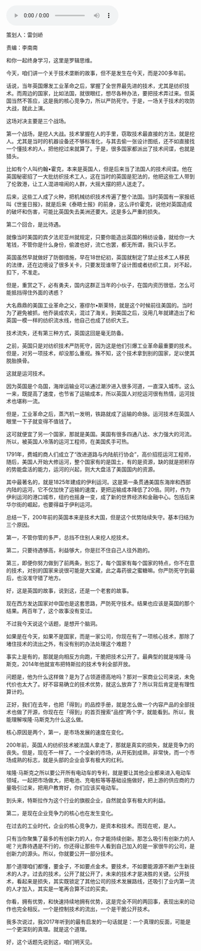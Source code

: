 <audio src="http://igetoss.cdn.igetget.com/mp3/201804/16/201804162131170990421872.mp3" controls="controls">您的浏览器不支持 audio 标签。</audio><p>策划人：雷剑峤</p><p>责编：李南南</p><p>和你一起终身学习，这里是罗辑思维。</p><p>今天，咱们讲一个关于技术垄断的故事，但不是发生在今天，而是200多年前。</p><p>话说，当年英国爆发工业革命之后，掌握了全世界最先进的技术，尤其是纺织技术。而周边的国家，比如法国，就很眼红，想尽各种办法，要把技术弄过来。但英国当然不答应，这是我的核心竞争力，所以严防死守。于是，一场关于技术的攻防大战，就此上演。</p><p>这场对决主要是三个战场。</p><p>第一个战场，是挖人大战。技术掌握在人的手里，窃取技术最直接的方法，就是挖人。尤其是当时的机器设备还不够标准化，与其去偷一张设计图纸，还不如直接找一个懂技术的人，把他挖过来就算了。于是，很多国家都派出了技术间谍，也就是猎头。</p><p>比如有个人叫约翰•霍克，本来是英国人，但是后来当了法国人的技术间谍。他在英国秘密招了一大批纺织技术工人，这在当时的英国是犯法的，他把这些工人带到了伦敦港，让工人混进喧闹的人群，大摇大摆的把人送走了。</p><p>后来，这些工人成了火种，把机械纺织技术传遍了整个法国。当时英国有一家报纸叫《世鉴日报》，就是后来《泰晤士报》的前身，这么评价霍克，说他对英国造成的破坏和伤害，可能比英国失去美洲还要大。这是多么严重的损失。</p><p>第二个回合，是比待遇。</p><p>就像当时美国的宾夕法尼亚州就规定，只要你能造出英国的棉纺设备，就给你一大笔钱，不管你是什么身份，偷渡也好，流亡也罢，都无所谓，我只认手艺。</p><p>英国虽然早就做好了防御措施，早在18世纪初，英国就制定了禁止技术工人移民的法律，还在边境设了很多关卡，只要发现谁带了设计图或者纺织工具，对不起，扣下，不准走。</p><p>但是，重赏之下，必有勇夫，国内这群正当年的小伙子，在国内资历很低，怎么可能抵挡得住外面的诱惑？</p><p>大名鼎鼎的美国工业革命之父，塞缪尔•斯莱特，就是这个时候前往美国的。当时为了避免被抓，他乔装成农夫，混过了海关。到美国之后，没用几年就建造出了和英国一模一样的纺织流水线，他自己也成了纺织大王。</p><p>技术流失，还有第三种方式，英国这回是毫无防备。</p><p>之前，英国只是对纺织技术严防死守，因为这是他们引爆工业革命最重要的技术。但是，对另一项技术，却没那么重视。殊不知，这个技术拿到别的国家，足以使其脱胎换骨。</p><p>这就是运河技术。</p><p>因为英国是个岛国，海岸运输业可以通过潮汐进入很多河道，一直深入城市。这么一来，既提高了速度，也节省了运输成本，所以英国人对挖运河很有热情，运河技术也堪称一流。</p><p>但是，工业革命之后，蒸汽机一发明，铁路就成了运输的命脉。运河技术在英国人眼里一下子就变得不值钱了。</p><p>这可就便宜了另一个国家，那就是美国。美国有很多四通八达、水力强大的河流。所以，被英国人冷落的运河工程师，在美国炙手可热。</p><p>1791年，费城的商人们成立了“改进道路与内陆航行协会”，高价招揽运河工程师，随后，美国人开始大修运河，整个国家有的是国土，有的是资源，缺的就是把积存的势能盘活的能力，运河的兴起，则大大盘活了美国国内的资源。</p><p>其中最著名的，就是1825年建成的伊利运河。这是第一条贯通美国东海岸和西部内陆的运河，它不仅加快了运输的速度，更把运输成本降低了20倍。同时，作为伊利运河的港口城市，纽约也摇身一变，成了新的世界经济和金融中心。包括后来华尔街的崛起，也要得益于伊利运河。</p><p>总结一下，200年前的英国本来是技术大国，但是这个优势陆续失守。基本归结为三个原因。</p><p>第一，不管你管的多严，总挡不住别人来挖人挖技术。</p><p>第二，只要待遇够高，利益够大，你是拦不住自己人往外跑的。</p><p>第三，即便你努力做到了前两条，别忘了，每个国家有每个国家的特点，你不在意的技术，对别的国家来说很可能是大宝藏，此之毒药彼之蜜糖嘛。你严防死守到最后，也没准守错了地方。</p><p>好，这是英国的故事，说到这，还是一个老套的故事。</p><p>现在西方发达国家对中国也是这套思路，严防死守技术。结果也应该是英国的那个结果。两百年了，这个故事没有变过。</p><p>不过我今天说这个话题，是想开个脑洞。</p><p>如果是在今天，如果不是国家，而是一家公司，你现在有了一项核心技术，那除了堵住技术的流出之外，有没有别的办法处理这个难题？</p><p>事实上是有的，那就是向相反方向跑，干脆把技术公开了。最典型的就是埃隆·马斯克，2014年他就宣布把特斯拉的技术专利全部开放。</p><p>问题是，他为什么这样做？是为了占领道德高地吗？那对一家商业公司来说，未免代价也太大了。好不容易确立的技术优势，就这么放弃了？所以背后肯定是有理性算计的。</p><p>正好，我们在去年，也把「得到」的品控手册，就是怎么做一个内容产品的全部技术也做了开源，你现在在「得到」的首页搜索“品控”两个字，就能看到。所以，我能理解埃隆·马斯克为什么这么做。</p><p>核心原因是两个，第一，是市场发展的速度在变化。</p><p>200年前，英国人的纺织技术被法国人拿走了，那就是真实的损失，就是竞争力的丧失。但是，现在不一样了。一个全新的市场，从开拓到成熟，非常快，而一个市场成熟的标志，就是头部的企业会享有极大的红利。</p><p>埃隆·马斯克之所以要公开所有电动车的专利，就是要让其他企业都来进入电动车领域，一起把市场做大，把电池、充电桩等等基础设施做好，把上游的供应商的力量吸引过来，把用户教育好，你们应该买电动车。</p><p>到头来，特斯拉作为这个行业的旗舰企业，自然就会享有极大的利益。</p><p>第二，是现在企业竞争力的核心也在发生变化。</p><p>在过去的工业时代，企业的核心竞争力，是资本和技术。而现在呢，是人。</p><p>只有当你聚集了最多的有创新力的人，你才能持续创新。那怎么吸引有创新力的人呢？光靠待遇是不行的，你还得让那些牛人看到自己加入的是一家很牛的公司，是创新力的源头。所以，你就要公开一部分技术。</p><p>那个道理咱们都懂，要金子，不如要点金术。要技术，不如要能源源不断产生新技术的人才。过去的技术，公开了就公开了，未来的技术才是决胜的关键。公开技术，看起来是损失，其实既锁定了其他公司的技术发展路线，还吸引了业内第一流的人才加入，其实是一笔再合算不过的买卖。</p><p>你看，拥有优势，和快速持续地拥有优势，这是完全不同的两回事，表现出来的动作也完全相反。一个是控制技术的流出，一个是干脆公开技术。</p><p>我多次说过，我2017年听到的最有启发的一句话就是：一个真理的反面，可能是一个更深刻的真理。就是这个道理。</p><p>好，这个话题先说到这，咱们明天见。</p>
